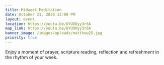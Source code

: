 ```yaml
---
title: Midweek Meditation
date: October 21, 2020 12:00 PM
layout: event
location: https://youtu.be/UYUDUyy3r6A
map_link: https://youtu.be/UYUDUyy3r6A
banner_image: /images/uploads/matthew25.jpg
priority: true
---
```

Enjoy a moment of prayer, scripture reading, reflection and refreshment in the rhythm of your week.